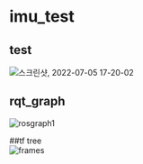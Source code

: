# imu_test  
## test  
![스크린샷, 2022-07-05 17-20-02](https://user-images.githubusercontent.com/94602114/191674275-09b0fbf2-ad3f-440c-b913-313f95fe4987.png)  

## rqt_graph  
![rosgraph1](https://user-images.githubusercontent.com/94602114/191674369-2d915958-78f7-4bb3-9379-4bb17aaebb2f.png)  

##tf tree  
![frames](https://user-images.githubusercontent.com/94602114/191674459-103af7e8-6844-4408-9cde-500674fee483.png)
